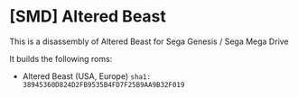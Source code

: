 # [SMD] Altered Beast 

This is a disassembly of Altered Beast for Sega Genesis / Sega Mega Drive

It builds the following roms:
- Altered Beast (USA, Europe) `sha1: 38945360D824D2FB9535B4FD7F25B9AA9B32F019`

